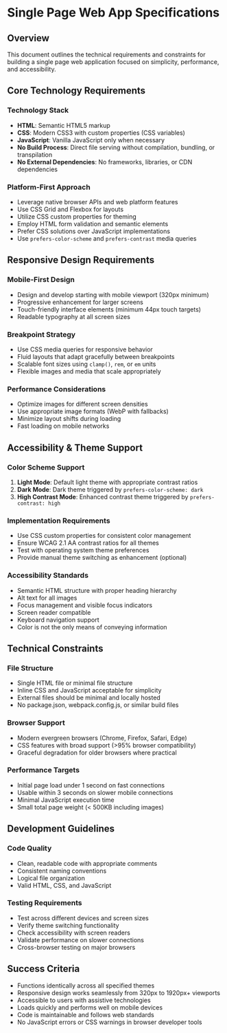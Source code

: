 # Single Page Web App Specifications

## Overview
This document outlines the technical requirements and constraints for building a single page web application focused on simplicity, performance, and accessibility.

## Core Technology Requirements

### Technology Stack
- **HTML**: Semantic HTML5 markup
- **CSS**: Modern CSS3 with custom properties (CSS variables)
- **JavaScript**: Vanilla JavaScript only when necessary
- **No Build Process**: Direct file serving without compilation, bundling, or transpilation
- **No External Dependencies**: No frameworks, libraries, or CDN dependencies

### Platform-First Approach
- Leverage native browser APIs and web platform features
- Use CSS Grid and Flexbox for layouts
- Utilize CSS custom properties for theming
- Employ HTML form validation and semantic elements
- Prefer CSS solutions over JavaScript implementations
- Use `prefers-color-scheme` and `prefers-contrast` media queries

## Responsive Design Requirements

### Mobile-First Design
- Design and develop starting with mobile viewport (320px minimum)
- Progressive enhancement for larger screens
- Touch-friendly interface elements (minimum 44px touch targets)
- Readable typography at all screen sizes

### Breakpoint Strategy
- Use CSS media queries for responsive behavior
- Fluid layouts that adapt gracefully between breakpoints
- Scalable font sizes using `clamp()`, `rem`, or `em` units
- Flexible images and media that scale appropriately

### Performance Considerations
- Optimize images for different screen densities
- Use appropriate image formats (WebP with fallbacks)
- Minimize layout shifts during loading
- Fast loading on mobile networks

## Accessibility & Theme Support

### Color Scheme Support
1. **Light Mode**: Default light theme with appropriate contrast ratios
2. **Dark Mode**: Dark theme triggered by `prefers-color-scheme: dark`
3. **High Contrast Mode**: Enhanced contrast theme triggered by `prefers-contrast: high`

### Implementation Requirements
- Use CSS custom properties for consistent color management
- Ensure WCAG 2.1 AA contrast ratios for all themes
- Test with operating system theme preferences
- Provide manual theme switching as enhancement (optional)

### Accessibility Standards
- Semantic HTML structure with proper heading hierarchy
- Alt text for all images
- Focus management and visible focus indicators
- Screen reader compatible
- Keyboard navigation support
- Color is not the only means of conveying information

## Technical Constraints

### File Structure
- Single HTML file or minimal file structure
- Inline CSS and JavaScript acceptable for simplicity
- External files should be minimal and locally hosted
- No package.json, webpack.config.js, or similar build files

### Browser Support
- Modern evergreen browsers (Chrome, Firefox, Safari, Edge)
- CSS features with broad support (>95% browser compatibility)
- Graceful degradation for older browsers where practical

### Performance Targets
- Initial page load under 1 second on fast connections
- Usable within 3 seconds on slower mobile connections
- Minimal JavaScript execution time
- Small total page weight (< 500KB including images)

## Development Guidelines

### Code Quality
- Clean, readable code with appropriate comments
- Consistent naming conventions
- Logical file organization
- Valid HTML, CSS, and JavaScript

### Testing Requirements
- Test across different devices and screen sizes
- Verify theme switching functionality
- Check accessibility with screen readers
- Validate performance on slower connections
- Cross-browser testing on major browsers

## Success Criteria
- Functions identically across all specified themes
- Responsive design works seamlessly from 320px to 1920px+ viewports
- Accessible to users with assistive technologies
- Loads quickly and performs well on mobile devices
- Code is maintainable and follows web standards
- No JavaScript errors or CSS warnings in browser developer tools